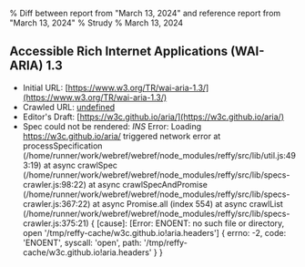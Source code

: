 % Diff between report from "March 13, 2024" and reference report from "March 13, 2024"
% Strudy
% March 13, 2024

## Accessible Rich Internet Applications (WAI-ARIA) 1.3

- Initial URL: [https://www.w3.org/TR/wai-aria-1.3/](https://www.w3.org/TR/wai-aria-1.3/)
- Crawled URL: [undefined](undefined)
- Editor's Draft: [https://w3c.github.io/aria/](https://w3c.github.io/aria/)
- Spec could not be rendered: *INS* Error: Loading https://w3c.github.io/aria/ triggered network error
    at processSpecification (/home/runner/work/webref/webref/node_modules/reffy/src/lib/util.js:493:19)
    at async crawlSpec (/home/runner/work/webref/webref/node_modules/reffy/src/lib/specs-crawler.js:98:22)
    at async crawlSpecAndPromise (/home/runner/work/webref/webref/node_modules/reffy/src/lib/specs-crawler.js:367:22)
    at async Promise.all (index 554)
    at async crawlList (/home/runner/work/webref/webref/node_modules/reffy/src/lib/specs-crawler.js:375:21) {
  [cause]: [Error: ENOENT: no such file or directory, open '/tmp/reffy-cache/w3c.github.io!aria.headers'] {
    errno: -2,
    code: 'ENOENT',
    syscall: 'open',
    path: '/tmp/reffy-cache/w3c.github.io!aria.headers'
  }
}



